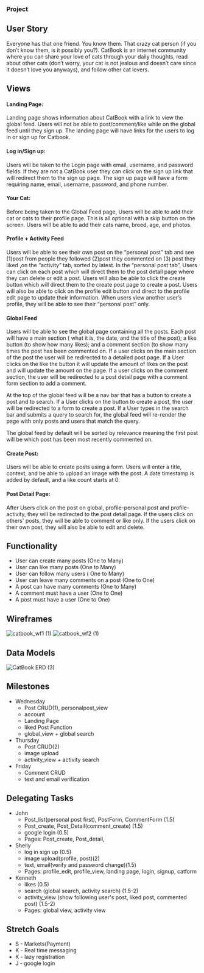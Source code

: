 ### Project 

## User Story
Everyone has that one friend. You know them. That crazy cat person (if you don’t know them, is it possibly you?). CatBook is an internet community where you can share your love of cats through your daily thoughts, read about other cats (don’t worry, your cat is not jealous and doesn’t care since it doesn’t love you anyways), and follow other cat lovers.

## Views
#### Landing Page:
Landing page shows information about CatBook with a link to view the global feed. Users will not be able to post/comment/like while on the global feed until they sign up. The landing page will have links for the users to log in or sign up for Catbook. 

#### Log in/Sign up:
Users will be taken to the Login page with email, username, and password fields. If they are not a CatBook user they can click on the sign up link that will redirect them to the sign up page. The sign up page will have a form requiring name, email, username, password, and phone number.

#### Your Cat:
Before being taken to the Global Feed page, Users will be able to add their cat or cats to their profile page. This is all optional with a skip button on the screen. Users will be able to add their cats name, breed, age, and photos.

#### Profile + Activity Feed
Users will be able to see their own post on the “personal post” tab and see (1)post from people they followed (2)post they commented on (3) post they liked ,on the “activity” tab, sorted by latest. In the “personal post tab”, Users can click on each post which will direct them to the post detail page where they can delete or edit a post. Users will also be able to click the create button which will direct them to the create post page to create a post.
Users will also be able to click on the profile edit button and direct to the profile edit page to update their information. 
When users view another user’s profile, they will be able to see their “personal post” only.

#### Global Feed
Users will be able to see the global page containing all the posts. Each post will have a main section ( what it is, the date, and the title of the post); a like button (to show how many likes); and a comment section (to show many times the post has been commented on.  If a user clicks on the main section of the post the user will be redirected to a detailed post page. If a User clicks on the like the button it will update the amount of likes on the post and will update the amount on the page.  If a user clicks on the comment section, the user will be redirected to a post detail page with a comment form section to add a comment. 

At the top of the global feed will be a nav bar that has a button to create a post and to search. If a User clicks on the button to create a post, the user will be redirected to a form to create a post. If a User types in the search bar and submits a query to search for, the global feed will re-render the page with only posts and users that match the query. 

The global feed by default will be sorted by relevance meaning the first post will be which post has been most recently commented on. 

#### Create Post:
Users will be able to create posts using a form. Users will enter a title, context, and be able to upload an image with the post. A date timestamp is added by default, and a like count starts at 0. 


#### Post Detail Page:
After Users click on the post on global, profile-personal post and profile-activity, they will be redirected to the post detail page.
If the users click on others' posts, they will be able to comment or like only.
If the users click on their own post, they will also be able to edit and delete.
 
## Functionality
* User can create many posts (One to Many)
* User can like many posts (One to Many)
* User can follow many users ( One to Many)
* User can leave many comments on a post (One to One) 
* A post can have many comments (One to Many)
* A comment must have a user (One to One)
* A post must have a user (One to One)

## Wireframes
![catbook_wf1 (1)](https://user-images.githubusercontent.com/8944581/75180161-77c8a780-56f0-11ea-91f6-3015e083096d.jpg)
![catbook_wf2 (1)](https://user-images.githubusercontent.com/8944581/75180167-7b5c2e80-56f0-11ea-9f7e-7a63355a6319.jpg)

## Data Models
![CatBook ERD (3)](https://user-images.githubusercontent.com/9824307/74788969-22137b80-5268-11ea-844c-51df76ad202b.png)

## Milestones
* Wednesday
	- Post CRUD(1), personalpost_view
	- account
	- Landing Page
	- liked Post Function
	- global_view + global search
* Thursday
	- Post CRUD(2)
	- image upload
	- activity_view + activity search
* Friday
	- Comment CRUD
	- text and email verification


## Delegating Tasks
* John
	- Post_list(personal post first), PostForm, CommentForm (1.5)
	- Post_create, Post_Detail(comment_create) (1.5)
	- google login (0.5) 
	- Pages: Post_create, Post_detail, 
* Shelly
	- log in sign up (0.5) 
	- image upload(profile, post)(2) 
	- text, email(verify and password change)(1.5) 
	- Pages: profile_edit, profile_view, landing page, login, signup, catform
* Kenneth
	- likes (0.5) 
	- search (global search, activity search) (1.5-2) 
	- activity_view (show following user's post, liked post, commented post)  (1.5-2) 
	- Pages: global view, activity view

## Stretch Goals
* S - Markets(Payment)
* K - Real time messaging
* K - lazy registration
* J - google login
